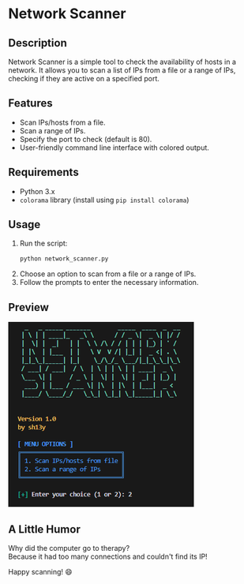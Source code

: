 # Network Scanner

## Description
Network Scanner is a simple tool to check the availability of hosts in a network. It allows you to scan a list of IPs from a file or a range of IPs, checking if they are active on a specified port.

## Features
- Scan IPs/hosts from a file.
- Scan a range of IPs.
- Specify the port to check (default is 80).
- User-friendly command line interface with colored output.

## Requirements
- Python 3.x
- `colorama` library (install using `pip install colorama`)

## Usage
1. Run the script:
   ```bash
   python network_scanner.py
   ```
2. Choose an option to scan from a file or a range of IPs.
3. Follow the prompts to enter the necessary information.

## Preview
![Network Scanner Preview](preview.png)

## A Little Humor
Why did the computer go to therapy?  
Because it had too many connections and couldn't find its IP!

Happy scanning! 😄
